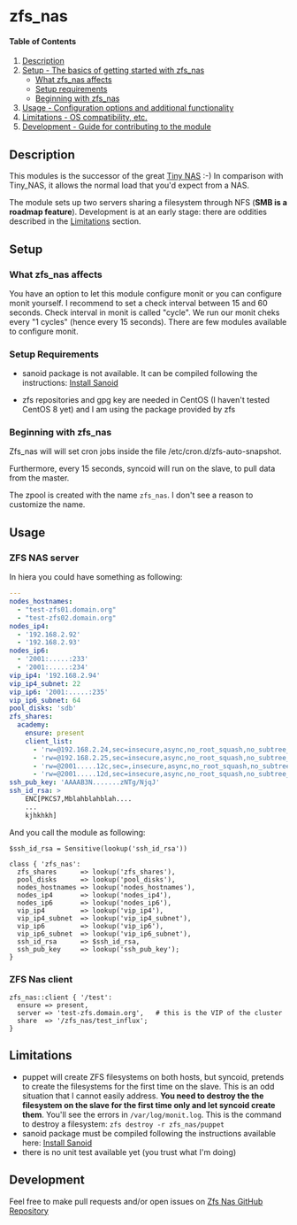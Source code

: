 # zfs_nas

#### Table of Contents

1. [Description](#description)
2. [Setup - The basics of getting started with zfs_nas](#setup)
    * [What zfs_nas affects](#what-zfs_nas-affects)
    * [Setup requirements](#setup-requirements)
    * [Beginning with zfs_nas](#beginning-with-zfs_nas)
3. [Usage - Configuration options and additional functionality](#usage)
4. [Limitations - OS compatibility, etc.](#limitations)
5. [Development - Guide for contributing to the module](#development)

## Description

This modules is the successor of the great [Tiny NAS](https://forge.puppet.com/maxadamo/tiny_nas) :-)
In comparison with Tiny_NAS, it allows the normal load that you'd expect from a NAS.

The module sets up two servers sharing a filesystem through NFS (**SMB is a roadmap feature**).
Development is at an early stage: there are oddities described in the [Limitations](#limitations) section.

## Setup

### What zfs_nas affects

You have an option to let this module configure monit or you can configure monit yourself.
I recommend to set a check interval between 15 and 60 seconds. Check interval in monit is called "cycle". We run our monit cheks every "1 cycles" (hence every 15 seconds). There are few modules available to configure monit.

### Setup Requirements

* sanoid package is not available. It can be compiled following the instructions: [Install Sanoid](https://github.com/jimsalterjrs/sanoid/blob/master/INSTALL.md)

* zfs repositories and gpg key are needed in CentOS (I haven't tested CentOS 8 yet) and I am using the package provided by zfs

### Beginning with zfs_nas

Zfs_nas will will set cron jobs inside the file /etc/cron.d/zfs-auto-snapshot.

Furthermore, every 15 seconds, syncoid will run on the slave, to pull data from the master.

The zpool is created with the name `zfs_nas`. I don't see a reason to customize the name.

## Usage

### ZFS NAS server

In hiera you could have something as following:

```yaml
---
nodes_hostnames:
  - "test-zfs01.domain.org"
  - "test-zfs02.domain.org"
nodes_ip4:
  - '192.168.2.92'
  - '192.168.2.93'
nodes_ip6:
  - '2001:.....:233'
  - '2001:.....:234'
vip_ip4: '192.168.2.94'
vip_ip4_subnet: 22
vip_ip6: '2001:.....:235'
vip_ip6_subnet: 64
pool_disks: 'sdb'
zfs_shares:
  academy:
    ensure: present
    client_list:
      - 'rw=@192.168.2.24,sec=insecure,async,no_root_squash,no_subtree_check'
      - 'rw=@192.168.2.25,sec=insecure,async,no_root_squash,no_subtree_check'
      - 'rw=@2001.....12c,sec=,insecure,async,no_root_squash,no_subtree_check'
      - 'rw=@2001.....12d,sec=insecure,async,no_root_squash,no_subtree_check'
ssh_pub_key: 'AAAAB3N.......zNTg/NjqJ'
ssh_id_rsa: >
    ENC[PKCS7,Mblahblahblah....
    ...
    kjhkhkh]
```

And you call the module as following:

```puppet
$ssh_id_rsa = Sensitive(lookup('ssh_id_rsa'))

class { 'zfs_nas':
  zfs_shares      => lookup('zfs_shares'),
  pool_disks      => lookup('pool_disks'),
  nodes_hostnames => lookup('nodes_hostnames'),
  nodes_ip4       => lookup('nodes_ip4'),
  nodes_ip6       => lookup('nodes_ip6'),
  vip_ip4         => lookup('vip_ip4'),
  vip_ip4_subnet  => lookup('vip_ip4_subnet'),
  vip_ip6         => lookup('vip_ip6'),
  vip_ip6_subnet  => lookup('vip_ip6_subnet'),
  ssh_id_rsa      => $ssh_id_rsa,
  ssh_pub_key     => lookup('ssh_pub_key');
}
```

### ZFS Nas client

```puppet
zfs_nas::client { '/test':
  ensure => present,
  server => 'test-zfs.domain.org',   # this is the VIP of the cluster
  share  => '/zfs_nas/test_influx';
}
```

## Limitations

* puppet will create ZFS filesystems on both hosts, but syncoid, pretends to create the filesystems for the first time on the slave. This is an odd situation that I cannot easily address. **You need to destroy the the filesystem on the slave for the first time only and let syncoid create them**. You'll see the errors in `/var/log/monit.log`. This is the command to destroy a filesystem: `zfs destroy -r zfs_nas/puppet`
* sanoid package must be compiled following the instructions available here: [Install Sanoid](https://github.com/jimsalterjrs/sanoid/blob/master/INSTALL.md)
* there is no unit test available yet (you trust what I'm doing)

## Development

Feel free to make pull requests and/or open issues on [Zfs Nas GitHub Repository](https://github.com/maxadamo/zfs_nas)

